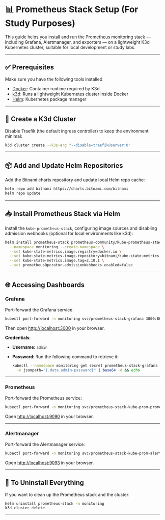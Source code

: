 # 📊 Prometheus Stack Setup (For Study Purposes)

This guide helps you install and run the Prometheus monitoring stack — including Grafana, Alertmanager, and exporters — on a lightweight K3d Kubernetes cluster, suitable for local development or study labs.

---

## ✅ Prerequisites

Make sure you have the following tools installed:

- [Docker](https://docs.docker.com/engine/install/): Container runtime required by K3d
- [k3d](https://k3d.io/stable/): Runs a lightweight Kubernetes cluster inside Docker
- [Helm](https://helm.sh/docs/intro/install/): Kubernetes package manager

---

## 🚀 Create a K3d Cluster

Disable Traefik (the default ingress controller) to keep the environment minimal:

```bash
k3d cluster create --k3s-arg "--disable=traefik@server:0"
```

---

## 📦 Add and Update Helm Repositories

Add the Bitnami charts repository and update local Helm repo cache:

```bash
helm repo add bitnami https://charts.bitnami.com/bitnami
helm repo update
```

---

## 📥 Install Prometheus Stack via Helm

Install the `kube-prometheus-stack`, configuring image sources and disabling admission webhooks (optional for local environments like k3d):

```bash
helm install prometheus-stack prometheus-community/kube-prometheus-stack \
  --namespace monitoring --create-namespace \
  --set kube-state-metrics.image.registry=docker.io \
  --set kube-state-metrics.image.repository=bitnami/kube-state-metrics \
  --set kube-state-metrics.image.tag=2.10.1 \
  --set prometheusOperator.admissionWebhooks.enabled=false
```

---

## 🌐 Accessing Dashboards

### Grafana

Port-forward the Grafana service:

```bash
kubectl port-forward -n monitoring svc/prometheus-stack-grafana 3000:80
```

Then open [http://localhost:3000](http://localhost:3000) in your browser.

**Credentials**:
- **Username**: `admin`
- **Password**: Run the following command to retrieve it:

  ```bash
  kubectl --namespace monitoring get secret prometheus-stack-grafana \
    -o jsonpath="{.data.admin-password}" | base64 -d && echo
  ```

---

### Prometheus

Port-forward the Prometheus service:

```bash
kubectl port-forward -n monitoring svc/prometheus-stack-kube-prom-prometheus 9090:9090
```

Open [http://localhost:9090](http://localhost:9090) in your browser.

---

### Alertmanager

Port-forward the Alertmanager service:

```bash
kubectl port-forward -n monitoring svc/prometheus-stack-kube-prom-alertmanager 9093:9093
```

Open [http://localhost:9093](http://localhost:9093) in your browser.

---

## 🧹 To Uninstall Everything

If you want to clean up the Prometheus stack and the cluster:

```bash
helm uninstall prometheus-stack -n monitoring
k3d cluster delete
```

---
